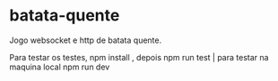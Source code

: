 # batata-quente
Jogo websocket e http de batata quente.

Para testar os testes, npm install , depois npm run test
|  para testar na maquina local npm run dev
